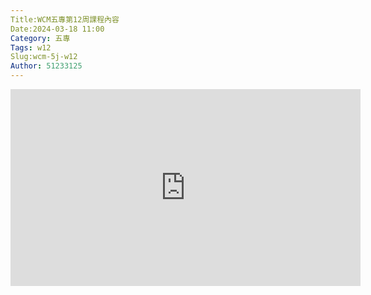 ```yaml
---
Title:WCM五專第12周課程內容
Date:2024-03-18 11:00
Category: 五專
Tags: w12
Slug:wcm-5j-w12
Author: 51233125
---
```



<iframe width="560" height="315" src="https://www.youtube.com/embed/zV0xkcELRX0?si=VL1uF6PR3bYiBOpP" title="YouTube video player" frameborder="0" allow="accelerometer; autoplay; clipboard-write; encrypted-media; gyroscope; picture-in-picture; web-share" referrerpolicy="strict-origin-when-cross-origin" allowfullscreen></iframe>